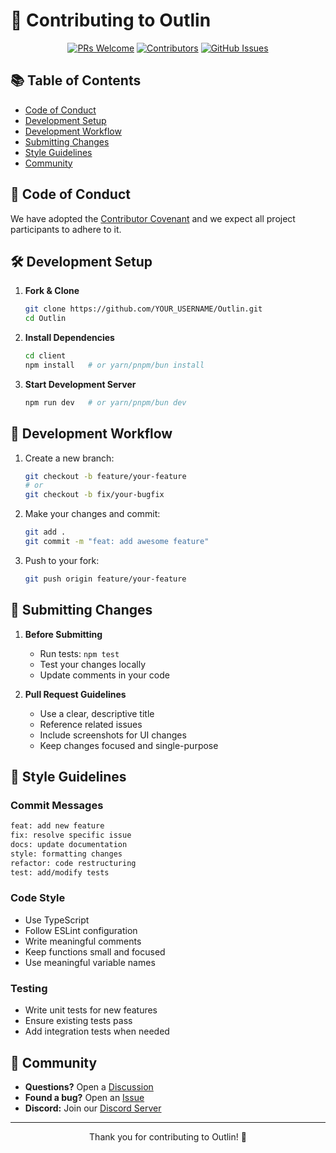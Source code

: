 # 🤝 Contributing to Outlin

<div align="center">

[![PRs Welcome](https://img.shields.io/badge/PRs-welcome-brightgreen.svg)](http://makeapullrequest.com)
[![Contributors](https://img.shields.io/github/contributors/Amal-Verma/Outlin.svg)](https://github.com/Amal-Verma/Outlin/graphs/contributors)
[![GitHub Issues](https://img.shields.io/github/issues/Amal-Verma/Outlin.svg)](https://github.com/Amal-Verma/Outlin/issues)

</div>

## 📚 Table of Contents
- [Code of Conduct](#-code-of-conduct)
- [Development Setup](#-development-setup)
- [Development Workflow](#-development-workflow)
- [Submitting Changes](#-submitting-changes)
- [Style Guidelines](#-style-guidelines)
- [Community](#-community)

## 📖 Code of Conduct

We have adopted the [Contributor Covenant](CODE_OF_CONDUCT.md) and we expect all project participants to adhere to it.

## 🛠️ Development Setup

1. **Fork & Clone**
   ```bash
   git clone https://github.com/YOUR_USERNAME/Outlin.git
   cd Outlin
   ```

2. **Install Dependencies**
   ```bash
   cd client
   npm install   # or yarn/pnpm/bun install
   ```

3. **Start Development Server**
   ```bash
   npm run dev   # or yarn/pnpm/bun dev
   ```

## 🔄 Development Workflow

1. Create a new branch:
   ```bash
   git checkout -b feature/your-feature
   # or
   git checkout -b fix/your-bugfix
   ```

2. Make your changes and commit:
   ```bash
   git add .
   git commit -m "feat: add awesome feature"
   ```

3. Push to your fork:
   ```bash
   git push origin feature/your-feature
   ```

## 📝 Submitting Changes

1. **Before Submitting**
   - Run tests: `npm test`
   - Test your changes locally
   - Update comments in your code

2. **Pull Request Guidelines**
   - Use a clear, descriptive title
   - Reference related issues
   - Include screenshots for UI changes
   - Keep changes focused and single-purpose

## 💅 Style Guidelines

### Commit Messages
```bash
feat: add new feature
fix: resolve specific issue
docs: update documentation
style: formatting changes
refactor: code restructuring
test: add/modify tests
```

### Code Style
- Use TypeScript
- Follow ESLint configuration
- Write meaningful comments
- Keep functions small and focused
- Use meaningful variable names

### Testing
- Write unit tests for new features
- Ensure existing tests pass
- Add integration tests when needed

## 👥 Community

- **Questions?** Open a [Discussion](https://github.com/Amal-Verma/Outlin/discussions)
- **Found a bug?** Open an [Issue](https://github.com/Amal-Verma/Outlin/issues)
- **Discord:** Join our [Discord Server](https://discord.gg/outlin)


---

<div align="center">

Thank you for contributing to Outlin! 🎉

</div>
